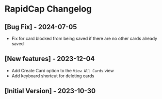 # RapidCap Changelog

## [Bug Fix] - 2024-07-05

- Fix for card blocked from being saved if there are no other cards already saved

## [New features] - 2023-12-04

- Add Create Card option to the `View All Cards` view
- Add keyboard shortcut for deleting cards

## [Initial Version] - 2023-10-30
